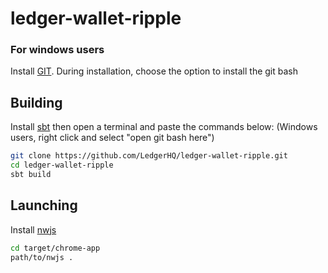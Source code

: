 # ledger-wallet-ripple


### For windows users

Install [GIT](https://git-scm.com/).
During installation, choose the option to install the git bash

## Building

Install [sbt](http://www.scala-sbt.org/index.html) then open a terminal and paste the commands below: (Windows users, right click and select "open git bash here")

```bash
git clone https://github.com/LedgerHQ/ledger-wallet-ripple.git
cd ledger-wallet-ripple
sbt build
```

## Launching

Install [nwjs](https://nwjs.io/)

```bash
cd target/chrome-app
path/to/nwjs .
```
